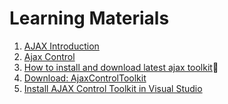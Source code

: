 # Learning Materials

1. [AJAX Introduction](https://www.w3schools.com/xml/ajax_intro.asp)
2. [Ajax Control](https://www.tutorialspoint.com/asp.net/asp.net_ajax_control.htm)
3. [How to install and download latest ajax toolkit](https://www.youtube.com/watch?v=xKcBtfvcPmk)🎥
4. [Download: AjaxControlToolkit](https://www.nuget.org/packages/AjaxControlToolkit/20.1.0)
5. [Install AJAX Control Toolkit in Visual Studio](https://www.aspsnippets.com/Articles/Install-AJAX-Control-Toolkit-in-Visual-Studio-ToolBox.aspx)
